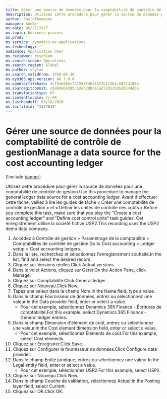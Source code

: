 ```yaml
---
title: Gérer une source de données pour la comptabilité de contrôle de gestion
description: Utilisez cette procédure pour gérer la source de données pour une comptabilité de contrôle de gestion.
author: ShylaThompson
manager: AnnBe
ms.date: 06/27/2017
ms.topic: business-process
ms.prod: ''
ms.service: dynamics-ax-applications
ms.technology: ''
audience: Application User
ms.reviewer: roschlom
ms.search.scope: Operations
ms.search.region: Global
ms.author: shylaw
ms.search.validFrom: 2016-06-30
ms.dyn365.ops.version: AX 7.0.0
ms.openlocfilehash: 4cf53e905cf32557f4671477b173b1c5072d186e
ms.sourcegitcommit: c69926b4285cb2ec2d9ce1ad72d1cb852024dd5e
ms.translationtype: HT
ms.contentlocale: fr-FR
ms.lasthandoff: 03/18/2020
ms.locfileid: "3137819"
---
```

# <a name="manage-a-data-source-for-the-cost-accounting-ledger"></a><span data-ttu-id="9a8bf-103">Gérer une source de données pour la comptabilité de contrôle de gestion</span><span class="sxs-lookup"><span data-stu-id="9a8bf-103">Manage a data source for the cost accounting ledger</span></span>

[!include [banner](../../includes/banner.md)]

<span data-ttu-id="9a8bf-104">Utilisez cette procédure pour gérer la source de données pour une comptabilité de contrôle de gestion.</span><span class="sxs-lookup"><span data-stu-id="9a8bf-104">Use this procedure to manage the general ledger data source for a cost accounting ledger.</span></span> <span data-ttu-id="9a8bf-105">Avant d'effectuer cette tâche, veillez à lire les guides de tâche « Créer une comptabilité de contrôle de gestion » et « Définir les unités de contrôle des coûts ».</span><span class="sxs-lookup"><span data-stu-id="9a8bf-105">Before you complete this task, make sure that you play the "Create a cost accounting ledger" and "Define cost control units" task guides.</span></span> <span data-ttu-id="9a8bf-106">Cet enregistrement utilise la société fictive USP2.</span><span class="sxs-lookup"><span data-stu-id="9a8bf-106">This recording uses the USP2 demo data company.</span></span>

1. <span data-ttu-id="9a8bf-107">Accédez à Contrôle de gestion > Paramétrage de la comptabilité > Comptabilités de contrôle de gestion.</span><span class="sxs-lookup"><span data-stu-id="9a8bf-107">Go to Cost accounting > Ledger setup > Cost accounting ledgers.</span></span>
2. <span data-ttu-id="9a8bf-108">Dans la liste, recherchez et sélectionnez l'enregistrement souhaité.</span><span class="sxs-lookup"><span data-stu-id="9a8bf-108">In the list, find and select the desired record.</span></span>
3. <span data-ttu-id="9a8bf-109">Cliquez sur Versions réelles.</span><span class="sxs-lookup"><span data-stu-id="9a8bf-109">Click Actual versions.</span></span>
4. <span data-ttu-id="9a8bf-110">Dans le volet Actions, cliquez sur Gérer.</span><span class="sxs-lookup"><span data-stu-id="9a8bf-110">On the Action Pane, click Manage.</span></span>
5. <span data-ttu-id="9a8bf-111">Cliquez sur Comptabilité.</span><span class="sxs-lookup"><span data-stu-id="9a8bf-111">Click General ledger.</span></span>
6. <span data-ttu-id="9a8bf-112">Cliquez sur Nouveau.</span><span class="sxs-lookup"><span data-stu-id="9a8bf-112">Click New.</span></span>
7. <span data-ttu-id="9a8bf-113">Tapez une valeur dans le champ Nom.</span><span class="sxs-lookup"><span data-stu-id="9a8bf-113">In the Name field, type a value.</span></span>
8. <span data-ttu-id="9a8bf-114">Dans le champ Fournisseur de données, entrez ou sélectionnez une valeur.</span><span class="sxs-lookup"><span data-stu-id="9a8bf-114">In the Data provider field, enter or select a value.</span></span>
    * <span data-ttu-id="9a8bf-115">Pour cet exemple, sélectionnez Dynamics 365 Finance - Écritures de comptabilité.</span><span class="sxs-lookup"><span data-stu-id="9a8bf-115">For this example, select Dynamics 365 Finance - General ledger entries.</span></span>  
9. <span data-ttu-id="9a8bf-116">Dans le champ Dimension d'élément de coût, entrez ou sélectionnez une valeur.</span><span class="sxs-lookup"><span data-stu-id="9a8bf-116">In the Cost element dimension field, enter or select a value.</span></span>
    * <span data-ttu-id="9a8bf-117">Pour cet exemple, sélectionnez Éléments de coût.</span><span class="sxs-lookup"><span data-stu-id="9a8bf-117">For this example, select Cost elements.</span></span>  
10. <span data-ttu-id="9a8bf-118">Cliquez sur Enregistrer.</span><span class="sxs-lookup"><span data-stu-id="9a8bf-118">Click Save.</span></span>
11. <span data-ttu-id="9a8bf-119">Cliquez sur Configurer le fournisseur de données.</span><span class="sxs-lookup"><span data-stu-id="9a8bf-119">Click Configure data provider.</span></span>
12. <span data-ttu-id="9a8bf-120">Dans le champ Entité juridique, entrez ou sélectionnez une valeur.</span><span class="sxs-lookup"><span data-stu-id="9a8bf-120">In the Legal entity field, enter or select a value.</span></span>
    * <span data-ttu-id="9a8bf-121">Pour cet exemple, sélectionnez USP2.</span><span class="sxs-lookup"><span data-stu-id="9a8bf-121">For this example, select USP2.</span></span>  
13. <span data-ttu-id="9a8bf-122">Cliquez sur Nouveau.</span><span class="sxs-lookup"><span data-stu-id="9a8bf-122">Click New.</span></span>
14. <span data-ttu-id="9a8bf-123">Dans le champ Couche de validation, sélectionnez Actuel.</span><span class="sxs-lookup"><span data-stu-id="9a8bf-123">In the Posting layer field, select Current.</span></span>
15. <span data-ttu-id="9a8bf-124">Cliquez sur OK.</span><span class="sxs-lookup"><span data-stu-id="9a8bf-124">Click OK.</span></span>

